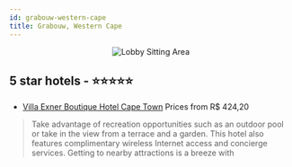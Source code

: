 ```yaml
---
id: grabouw-western-cape
title: Grabouw, Western Cape
---
```


<center><img src="https://i.travelapi.com/hotels/2000000/1600000/1595400/1595357/116e5843_z.jpg" alt="Lobby Sitting Area" /></center>


##  5 star hotels - ⭐️⭐️⭐️⭐️⭐️

-    [Villa Exner Boutique Hotel Cape Town](https://us.hurb.com/hotels/grabouw/villa-exner-boutique-hotel-cape-town-JNP-JP197979?cmp=18055) Prices from R$ 424,20
   > Take advantage of recreation opportunities such as an outdoor pool or take in the view from a terrace and a garden. This hotel also features complimentary wireless Internet access and concierge services. Getting to nearby attractions is a breeze with
